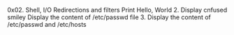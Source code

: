 0x02. Shell, I/O Redirections and filters
Print Hello, World
2. Display cnfused smiley
Display the content of /etc/passwd file
3. Display the content of /etc/passwd and /etc/hosts
